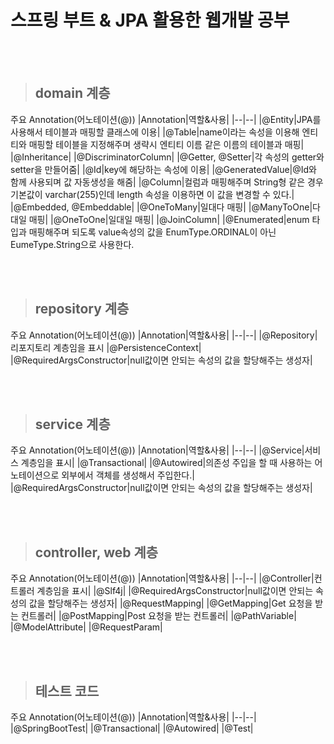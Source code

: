 # 스프링 부트 & JPA 활용한 웹개발 공부

<br><br>

> ## domain 계층
주요 Annotation(어노테이션(@))
|Annotation|역할&사용|
|--|--|
|@Entity|JPA를 사용해서 테이블과 매핑할 클래스에 이용|
|@Table|name이라는 속성을 이용해 엔티티와 매핑할 테이블을 지정해주며 생략시 엔티티 이름 같은 이름의 테이블과 매핑|
|@Inheritance|
|@DiscriminatorColumn|
|@Getter, @Setter|각 속성의 getter와 setter을 만들어줌|
|@Id|key에 해당하는 속성에 이용|
|@GeneratedValue|@Id와 함께 사용되며 값 자동생성을 해줌|
|@Column|컬럼과 매핑해주며 String형 같은 경우 기본값이 varchar(255)인데 length 속성을 이용하면 이 값을 변경할 수 있다.|
|@Embedded, @Embeddable|
|@OneToMany|일대다 매핑|
|@ManyToOne|다대일 매핑|
|@OneToOne|일대일 매핑|
|@JoinColumn|
|@Enumerated|enum 타입과 매핑해주며 되도록 value속성의 값을 EnumType.ORDINAL이 아닌 EumeType.String으로 사용한다.

<br><br>

> ## repository 계층
주요 Annotation(어노테이션(@))
|Annotation|역할&사용|
|--|--|
|@Repository|리포지토리 계층임을 표시
|@PersistenceContext|
|@RequiredArgsConstructor|null값이면 안되는 속성의 값을 할당해주는 생성자|

<br><br>

> ## service 계층
주요 Annotation(어노테이션(@))
|Annotation|역할&사용|
|--|--|
|@Service|서비스 계층임을 표시|
|@Transactional|
|@Autowired|의존성 주입을 할 때 사용하는 어노테이션으로 외부에서 객체를 생성해서 주입한다.|
|@RequiredArgsConstructor|null값이면 안되는 속성의 값을 할당해주는 생성자|

<br><br>

> ## controller, web 계층
주요 Annotation(어노테이션(@))
|Annotation|역할&사용|
|--|--|
|@Controller|컨트롤러 계층임을 표시|
|@Slf4j|
|@RequiredArgsConstructor|null값이면 안되는 속성의 값을 할당해주는 생성자|
|@RequestMapping|
|@GetMapping|Get 요청을 받는 컨트롤러|
|@PostMapping|Post 요청을 받는 컨트롤러|
|@PathVariable|
|@ModelAttribute|
|@RequestParam|

<br><br>

> ## 테스트 코드
주요 Annotation(어노테이션(@))
|Annotation|역할&사용|
|--|--|
|@SpringBootTest|
|@Transactional|
|@Autowired|
|@Test|
